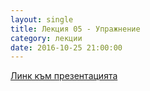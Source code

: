```yaml
---
layout: single
title: Лекция 05 - Упражнение
category: лекции
date: 2016-10-25 21:00:00
---
```


[Линк към презентацията](https://drive.google.com/open?id=1UbI_TJ014pD3bHnPe5bmTU0ngi7grD6I73sl52o9fxo)
